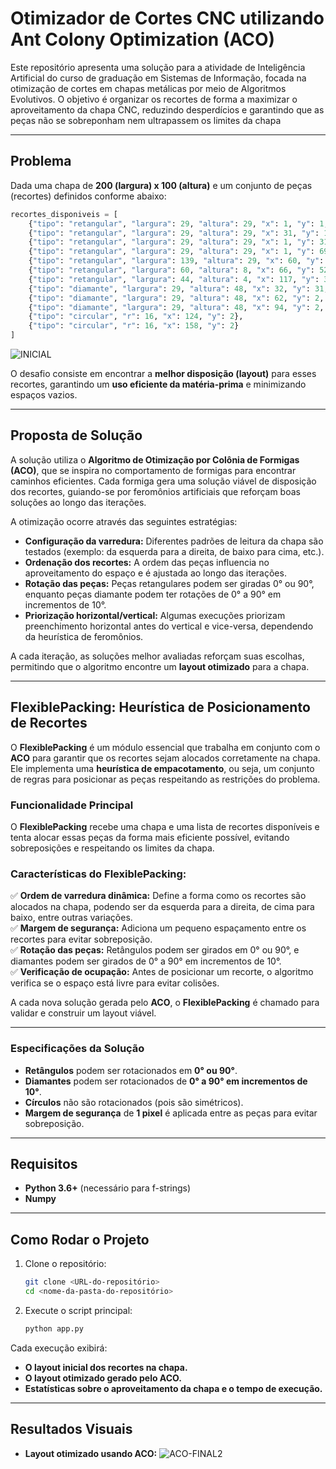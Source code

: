 
# **Otimizador de Cortes CNC utilizando Ant Colony Optimization (ACO)**  

Este repositório apresenta uma solução para a atividade de Inteligência Artificial do curso de graduação em Sistemas de Informação, focada na otimização de cortes em chapas metálicas por meio de Algoritmos Evolutivos. O objetivo é organizar os recortes de forma a maximizar o aproveitamento da chapa CNC, reduzindo desperdícios e garantindo que as peças não se sobreponham nem ultrapassem os limites da chapa

---

## **Problema**  

Dada uma chapa de **200 (largura) x 100 (altura)** e um conjunto de peças (recortes) definidos conforme abaixo:  

```python
recortes_disponiveis = [
    {"tipo": "retangular", "largura": 29, "altura": 29, "x": 1, "y": 1, "rotacao": 0},
    {"tipo": "retangular", "largura": 29, "altura": 29, "x": 31, "y": 1, "rotacao": 0},
    {"tipo": "retangular", "largura": 29, "altura": 29, "x": 1, "y": 31, "rotacao": 0},
    {"tipo": "retangular", "largura": 29, "altura": 29, "x": 1, "y": 69, "rotacao": 0},
    {"tipo": "retangular", "largura": 139, "altura": 29, "x": 60, "y": 70, "rotacao": 0},
    {"tipo": "retangular", "largura": 60, "altura": 8, "x": 66, "y": 52, "rotacao": 0},
    {"tipo": "retangular", "largura": 44, "altura": 4, "x": 117, "y": 39, "rotacao": 0},
    {"tipo": "diamante", "largura": 29, "altura": 48, "x": 32, "y": 31, "rotacao": 0},
    {"tipo": "diamante", "largura": 29, "altura": 48, "x": 62, "y": 2, "rotacao": 0},
    {"tipo": "diamante", "largura": 29, "altura": 48, "x": 94, "y": 2, "rotacao": 0},
    {"tipo": "circular", "r": 16, "x": 124, "y": 2},
    {"tipo": "circular", "r": 16, "x": 158, "y": 2}
]
```
 ![INICIAL](https://github.com/user-attachments/assets/d5c61c37-4894-4ad5-a902-802db0e4564f)

O desafio consiste em encontrar a **melhor disposição (layout)** para esses recortes, garantindo um **uso eficiente da matéria-prima** e minimizando espaços vazios.  

---

## **Proposta de Solução**  

A solução utiliza o **Algoritmo de Otimização por Colônia de Formigas (ACO)**, que se inspira no comportamento de formigas para encontrar caminhos eficientes. Cada formiga gera uma solução viável de disposição dos recortes, guiando-se por feromônios artificiais que reforçam boas soluções ao longo das iterações.  

A otimização ocorre através das seguintes estratégias:  

- **Configuração da varredura:** Diferentes padrões de leitura da chapa são testados (exemplo: da esquerda para a direita, de baixo para cima, etc.).  
- **Ordenação dos recortes:** A ordem das peças influencia no aproveitamento do espaço e é ajustada ao longo das iterações.  
- **Rotação das peças:** Peças retangulares podem ser giradas 0° ou 90°, enquanto peças diamante podem ter rotações de 0° a 90° em incrementos de 10°.  
- **Priorização horizontal/vertical:** Algumas execuções priorizam preenchimento horizontal antes do vertical e vice-versa, dependendo da heurística de feromônios.  

A cada iteração, as soluções melhor avaliadas reforçam suas escolhas, permitindo que o algoritmo encontre um **layout otimizado** para a chapa.  

---

## **FlexiblePacking: Heurística de Posicionamento de Recortes**  

O **FlexiblePacking** é um módulo essencial que trabalha em conjunto com o **ACO** para garantir que os recortes sejam alocados corretamente na chapa. Ele implementa uma **heurística de empacotamento**, ou seja, um conjunto de regras para posicionar as peças respeitando as restrições do problema.  

### **Funcionalidade Principal**  
O **FlexiblePacking** recebe uma chapa e uma lista de recortes disponíveis e tenta alocar essas peças da forma mais eficiente possível, evitando sobreposições e respeitando os limites da chapa.  

### **Características do FlexiblePacking:**  
✅ **Ordem de varredura dinâmica:** Define a forma como os recortes são alocados na chapa, podendo ser da esquerda para a direita, de cima para baixo, entre outras variações.  
✅ **Margem de segurança:** Adiciona um pequeno espaçamento entre os recortes para evitar sobreposição.  
✅ **Rotação das peças:** Retângulos podem ser girados em 0° ou 90°, e diamantes podem ser girados de 0° a 90° em incrementos de 10°.  
✅ **Verificação de ocupação:** Antes de posicionar um recorte, o algoritmo verifica se o espaço está livre para evitar colisões.  

A cada nova solução gerada pelo **ACO**, o **FlexiblePacking** é chamado para validar e construir um layout viável.  

---

### **Especificações da Solução**  
- **Retângulos** podem ser rotacionados em **0° ou 90°**.  
- **Diamantes** podem ser rotacionados de **0° a 90° em incrementos de 10°**.  
- **Círculos** não são rotacionados (pois são simétricos).  
- **Margem de segurança** de **1 pixel** é aplicada entre as peças para evitar sobreposição.  

---

## **Requisitos**  
- **Python 3.6+** (necessário para f-strings)  
- **Numpy**  

---

## **Como Rodar o Projeto**  
1. Clone o repositório:  

   ```bash
   git clone <URL-do-repositório>
   cd <nome-da-pasta-do-repositório>
   ```

2. Execute o script principal:  

   ```bash
   python app.py
   ```

Cada execução exibirá:  
- **O layout inicial dos recortes na chapa.**  
- **O layout otimizado gerado pelo ACO.**  
- **Estatísticas sobre o aproveitamento da chapa e o tempo de execução.**  

---


## **Resultados Visuais**  

- **Layout otimizado usando ACO:**
![ACO-FINAL2](https://github.com/user-attachments/assets/ef8483f3-2886-4272-bb9f-6cf23b6c4e38)


